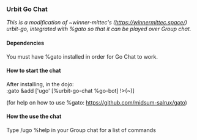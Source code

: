 ### Urbit Go Chat

_This is a modification of ~winner-mittec's (https://winnermittec.space/) urbit-go, integrated with %gato so that
it can be played over Group chat._


#### Dependencies

You must have %gato installed in order for Go Chat to work.


#### How to start the chat

After installing, in the dojo:  
:gato &add ['ugo' [%urbit-go-chat %go-bot] !>(~)]

(for help on how to use %gato: https://github.com/midsum-salrux/gato)


#### How the use the chat

Type /ugo %help in your Group chat for a list of commands
